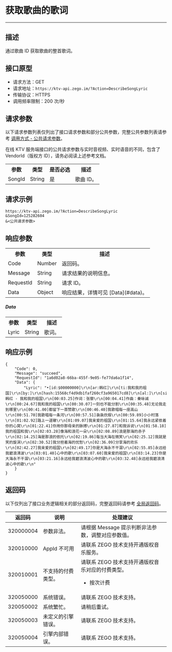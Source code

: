 # 获取歌曲的歌词

- - -

## 描述

通过歌曲 ID 获取歌曲的整首歌词。

## 接口原型

- 请求方法：GET
- 请求地址：`https://ktv-api.zego.im/?Action=DescribeSongLyric`
- 传输协议：HTTPS
- 调用频率限制：200 次/秒



## 请求参数

以下请求参数列表仅列出了接口请求参数和部分公共参数，完整公共参数列表请参考 [调用方式 - 公共请求参数](/online-ktv-server/accessing-server-apis#公共请求参数)。

<Note title="说明">
在线 KTV 服务端接口的公共请求参数与实时音视频、实时语音的不同，包含了 VendorId（版权方 ID），请务必阅读上述参考文档。
</Note>

<table>
  
  <tbody>
  <tr>
    <th>参数</th>
    <th>类型</th>
    <th>是否必选</th>
    <th>描述</th>
  </tr>
  <tr>
    <td>SongId</td>
    <td>String</td>
    <td>是</td>
    <td>歌曲 ID。</td>
  </tr>
</tbody></table>



## 请求示例

```
https://ktv-api.zego.im/?Action=DescribeSongLyric
&SongId=125282604
&<公共请求参数>
```

## 响应参数


<table>
  
  <tbody><tr>
    <th>参数</th>
    <th>类型</th>
    <th>描述</th>
  </tr>
  <tr>
    <td>Code</td>
    <td>Number</td>
    <td>返回码。</td>
  </tr>
  <tr>
    <td>Message</td>
    <td>String</td>
    <td>请求结果的说明信息。</td>
  </tr>
  <tr>
    <td>RequestId</td>
    <td>String</td>
    <td>请求 ID。</td>
  </tr>
  <tr>
    <td>Data</td>
    <td>Object</td>
    <td>响应结果，详情可见 [Data](#data)。</td>
  </tr>
</tbody></table>

##### Data
<table>
  <tbody><tr>
    <th>参数</th>
    <th>类型</th>
    <th>描述</th>
  </tr>
  <tr>
    <td>Lyric</td>
    <td>String</td>
    <td>歌词。</td>
  </tr>
</tbody></table>


## 响应示例

```
{
    "Code": 0,
    "Message": "succeed",
    "RequestId": "1a6d02a8-66ba-455f-9e05-fe77da6a1f14",
    "Data": {
        "Lyric": "•[id:$00000000]\r\n[ar:韩红]\r\n[ti:我和我的祖国]\r\n[by:]\r\n[hash:15568cf4d9db1faf260cf3a965017cd8]\r\n[al:]\r\n[sign:]\r\n[qq:]\r\n[total:248000]\r\n[offset:0]\r\n[00:00.77]韩红 - 我和我的祖国\r\n[00:03.25]作词：张藜\r\n[00:04.41]作曲：秦咏诚\r\n[00:24.67]我和我的祖国\r\n[00:30.07]一刻也不能分割\r\n[00:35.48]无论我走到哪里\r\n[00:41.00]都留下一首赞歌\r\n[00:46.40]我歌唱每一座高山\r\n[00:51.70]我歌唱每一条河\r\n[00:57.51]袅袅炊烟\r\n[00:59.89]小小村落\r\n[01:02.92]路上一道辙\r\n[01:09.07]我亲爱的祖国\r\n[01:15.64]我永远紧依着你的心窝\r\n[01:22.41]你用你那母亲的脉搏\r\n[01:27.87]和我诉说\r\n[01:58.18]我的祖国和我\r\n[02:03.28]像海和浪花一朵\r\n[02:08.89]浪是那海的赤子\r\n[02:14.25]海是那浪的依托\r\n[02:19.86]每当大海在微笑\r\n[02:25.12]我就是笑的旋涡\r\n[02:30.52]我分担着海的忧愁\r\n[02:36.09]分享海的欢乐\r\n[02:42.27]我亲爱的祖国\r\n[02:49.17]你是大海永不干涸\r\n[02:55.85]永远给我碧浪清波\r\n[03:01.40]心中的歌\r\n[03:07.60]我亲爱的祖国\r\n[03:14.23]你是大海永不干涸\r\n[03:21.16]永远给我碧浪清波心中的歌\r\n[03:32.48]永远给我碧浪清波心中的歌\r\n"
    }
}
```

## 返回码

以下仅列出了接口业务逻辑相关的部分返回码，完整返回码请参考 [全局返回码](/online-ktv-server/return-code)。

|返回码|说明|处理建议|
|-|-|-|
| 320000004 | 参数非法。 | 请根据 Message 提示判断非法参数，调整对应参数值。 |
| 320010000 | AppId 不可用 | 请联系 ZEGO 技术支持开通版权音乐服务。 |
| 320010001 | 不支持的付费类型。 | 请联系 ZEGO 技术支持开通版权音乐对应的付费类型。<ul><li>按次计费</li></ul>  |
| 320050000 | 系统错误。 | 请联系 ZEGO 技术支持。|
| 320050002 | 系统繁忙。 | 请稍后重试。|
| 320050003 | 未定义的引擎错误。 | 请联系 ZEGO 技术支持。|
| 320050004 | 引擎内部错误。 | 请联系 ZEGO 技术支持。|
